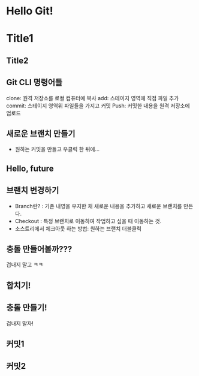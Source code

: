 # Hello Git!

# Title1
## Title2

## Git CLI 명령어들

clone: 원격 저장소를 로컬 컴퓨터에 복사
add: 스테이지 영역에 직접 파일 추가
commit: 스테이지 영역위 파일들을 가지고 커밋
Push: 커밋한 내용을 원격 저장소에 업로드

## 새로운 브랜치 만들기
- 원하는 커밋을 만들고 우클릭 한 뒤에...

## Hello, future

## 브랜치 변경하기
- Branch란? : 기존 내영을 우지한 채 새로운 내용을 추가하고 새로운 브랜치를 만든다.
- Checkout : 특정 브랜치로 이동하여 작업하고 싶을 때 이동하는 것.
- 소스트리에서 체크아웃 하는 방법: 원하는 브랜치 더블클릭



## 충돌 만들어볼까???
겁내지 말고 ㅋㅋ

## 합치기!

## 충돌 만들기!
겁내지 말자!

## 커밋1

## 커밋2